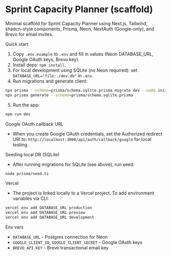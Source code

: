 # Sprint Capacity Planner (scaffold)

Minimal scaffold for Sprint Capacity Planner using Next.js, Tailwind, shadcn-style components, Prisma, Neon, NextAuth (Google-only), and Brevo for email invites.

Quick start

1. Copy `.env.example` to `.env` and fill in values (Neon DATABASE_URL, Google OAuth keys, Brevo key).
2. Install deps: `npm install`.
3. For local development using SQLite (no Neon required): set `DATABASE_URL="file:./dev.db"` in `.env`.
4. Run migrations and generate client:

```bash
npx prisma --schema=prisma/schema.sqlite.prisma migrate dev --name init
npx prisma generate --schema=prisma/schema.sqlite.prisma
```

5. Run the app:

```bash
npm run dev
```

Google OAuth callback URL
- When you create Google OAuth credentials, set the Authorized redirect URI to: `http://localhost:3000/api/auth/callback/google` for local testing.

Seeding local DB (SQLite)
- After running migrations for SQLite (see above), run seed:

```bash
node prisma/seed.ts
```

Vercel
- The project is linked locally to a Vercel project. To add environment variables via CLI:

```bash
vercel env add DATABASE_URL production
vercel env add DATABASE_URL preview
vercel env add DATABASE_URL development
```



Env vars
- `DATABASE_URL` - Postgres connection for Neon
- `GOOGLE_CLIENT_ID`, `GOOGLE_CLIENT_SECRET` - Google OAuth keys
- `BREVO_API_KEY` - Brevo transactional email key
